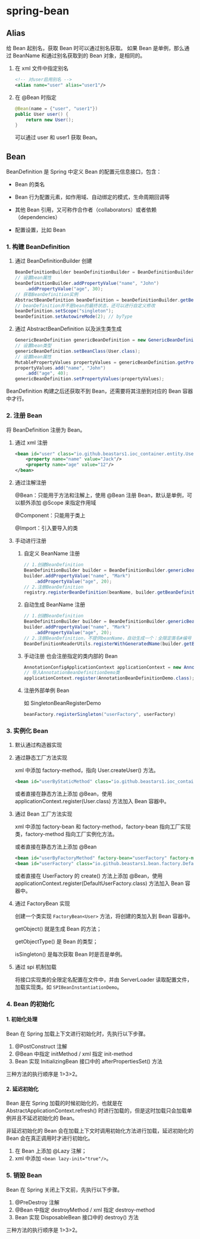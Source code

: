 # spring-bean

## Alias

给 Bean 起别名，获取 Bean 时可以通过别名获取。
如果 Bean 是单例，那么通过 BeanName 和通过别名获取到的 Bean 对象，是相同的。

1. 在 xml 文件中指定别名
    ```xml
   <!-- 对user启用别名 -->
    <alias name="user" alias="user1"/> 
   ```
2. 在 @Bean 时指定
   ```java
   @Bean(name = {"user", "user1"})
   public User user() {
       return new User();
   }
   ```
   可以通过 user 和 user1 获取 Bean。

## Bean
BeanDefinition 是 Spring 中定义 Bean 的配置元信息接口，包含：

- Bean 的类名

- Bean 行为配置元素，如作用域、自动绑定的模式，生命周期回调等

- 其他 Bean 引用，又可称作合作者（collaborators）或者依赖（dependencies）

- 配置设置，比如 Bean

### 1. 构建 BeanDefinition

1. 通过 BeanDefinitionBuilder 创建

   ```java
   BeanDefinitionBuilder beanDefinitionBuilder = BeanDefinitionBuilder.genericBeanDefinition(User.class);
   // 设置bean属性
   beanDefinitionBuilder.addPropertyValue("name", "John")
       .addPropertyValue("age", 30);
   // 获取BeanDefinition实例
   AbstractBeanDefinition beanDefinition = beanDefinitionBuilder.getBeanDefinition();
   // beanDefinition并不是bean的最终状态，还可以进行自定义修改
   beanDefinition.setScope("singleton");
   beanDefinition.setAutowireMode(2); // byType
   ```

2. 通过 AbstractBeanDefinition 以及派生类生成

   ```java
   GenericBeanDefinition genericBeanDefinition = new GenericBeanDefinition();
   // 设置bean类型
   genericBeanDefinition.setBeanClass(User.class);
   // 设置bean属性
   MutablePropertyValues propertyValues = genericBeanDefinition.getPropertyValues();
   propertyValues.add("name", "John")
       .add("age", 40);
   genericBeanDefinition.setPropertyValues(propertyValues);
   ```

BeanDefinition 构建之后还获取不到 Bean，还需要将其注册到对应的 Bean 容器中才行。

### 2. 注册 Bean

将 BeanDefinition 注册为 Bean。

1. 通过 xml 注册

   ```xml
   <bean id="user" class="io.github.beastars1.ioc_container.entity.User">
       <property name="name" value="Jack"/>
       <property name="age" value="12"/>
   </bean>
   ```

2. 通过注解注册

   @Bean：只能用于方法和注解上，使用 @Bean 注册 Bean，默认是单例，可以额外添加 @Scope 来指定作用域

   @Component：只能用于类上

   @Import：引入要导入的类

5. 手动进行注册

   1. 自定义 BeanName 注册

      ```java
      // 1.创建BeanDefinition
      BeanDefinitionBuilder builder = BeanDefinitionBuilder.genericBeanDefinition(User.class);
      builder.addPropertyValue("name", "Mark")
          .addPropertyValue("age", 20);
      // 2.注册BeanDefinition
      registry.registerBeanDefinition(beanName, builder.getBeanDefinition());
      ```

   2. 自动生成 BeanName 注册

      ```java
      // 1.创建BeanDefinition
      BeanDefinitionBuilder builder = BeanDefinitionBuilder.genericBeanDefinition(User.class);
      builder.addPropertyValue("name", "Mark")
          .addPropertyValue("age", 20);
      // 2.注册BeanDefinition，不提供beanName，自动生成一个：全限定类名#编号
      BeanDefinitionReaderUtils.registerWithGeneratedName(builder.getBeanDefinition(), registry);
      ```

   3. 手动注册
   也会注册指定的类内部的 Bean 

      ```java
      AnnotationConfigApplicationContext applicationContext = new AnnotationConfigApplicationContext();
      // 导入AnnotationBeanDefinitionDemo类
      applicationContext.register(AnnotationBeanDefinitionDemo.class);
      ```

   5. 注册外部单例 Bean

      如 SingletonBeanRegisterDemo

      ```java
      beanFactory.registerSingleton("userFactory", userFactory)
      ```

### 3. 实例化 Bean

1. 默认通过构造器实现

2. 通过静态工厂方法实现

   xml 中添加 factory-method，指向 User.createUser() 方法。

   ```xml
   <bean id="userByStaticMethod" class="io.github.beastars1.ioc_container.entity.User" factory-method="createUser"/>
   ```

   或者直接在静态方法上添加 @Bean，使用 applicationContext.register(User.class) 方法加入 Bean 容器中。

3. 通过 Bean 工厂方法实现

   xml 中添加 factory-bean 和 factory-method，factory-bean 指向工厂实现类，factory-method 指向工厂实例化方法。

   或者直接在静态方法上添加 @Bean

   ```xml
   <bean id="userByFactoryMethod" factory-bean="userFactory" factory-method="create"/>
   <bean id="userFactory" class="io.github.beastars1.bean.factory.DefaultUserFactory"/>
   ```

   或者直接在 UserFactory 的 create() 方法上添加 @Bean，使用 applicationContext.register(DefaultUserFactory.class) 方法加入 Bean 容器中。

4. 通过 FactoryBean 实现

   创建一个类实现 `FactoryBean<User>` 方法，将创建的类加入到 Bean 容器中。

   getObject() 就是生成 Bean 的方法；

   getObjectType() 是 Bean 的类型；

   isSingleton() 是每次获取 Bean 时是否是单例。

5. 通过 spi 机制加载

   将接口实现类的全限定名配置在文件中，并由 ServerLoader 读取配置文件，加载实现类。如 `SPIBeanInstantiationDemo`。

### 4. Bean 的初始化

#### 1. 初始化处理

Bean 在 Spring 加载上下文进行初始化时，先执行以下步骤。

1. @PostConstruct 注解
2. @Bean 中指定 initMethod / xml 指定 init-method
3. Bean 实现 InitializingBean 接口中的 afterPropertiesSet() 方法

三种方法的执行顺序是 1>3>2。

#### 2. 延迟初始化

Bean 是在 Spring 加载的时候初始化的，也就是在 AbstractApplicationContext.refresh() 时进行加载的，但是这时加载只会加载单例并且不延迟初始化的 Bean。

非延迟初始化的 Bean 会在加载上下文时调用初始化方法进行加载，延迟初始化的 Bean 会在真正调用时才进行初始化。

1. 在 Bean 上添加 @Lazy 注解；
2. xml 中添加 `<bean lazy-init="true"/>`。

### 5. 销毁 Bean

Bean 在 Spring 关闭上下文前，先执行以下步骤。

1. @PreDestroy 注解
2. @Bean 中指定 destroyMethod / xml 指定 destroy-method
3. Bean 实现 DisposableBean 接口中的 destroy() 方法

三种方法的执行顺序是 1>3>2。